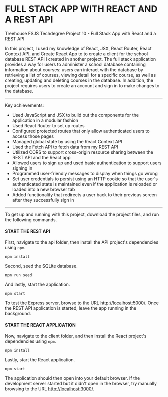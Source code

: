 # FULL STACK APP WITH REACT AND A REST API
 Treehouse FSJS Techdegree Project 10 - Full Stack App with React and a REST API

In this project, I used my knowledge of React, JSX, React Router, React Context API, and Create React App to to create a client for the school database REST API I created in another project. The full stack application provides a way for users to administer a school database containing information about courses: users can interact with the database by retrieving a list of courses, viewing detail for a specific course, as well as creating, updating and deleting courses in the database.
In addition, the project requires users to create an account and sign in to make changes to the database.

---

Key achievements:
- Used JavaScript and JSX to build out the components for the application in a modular fashion
- Used React Router to set up routes
- Configured protected routes that only allow authenticated users to access those pages
- Managed global state by using the React Context API
- Used the Fetch API to fetch data from my REST API
- Utilized CORS to support cross-origin resource sharing between the REST API and the React app
- Allowed users to sign up and used basic authentication to support users signing in
- Programmed user-friendly messages to display when things go wrong
- Set user credentials to persist using an HTTP cookie so that the user's authenticated state is maintained even if the application is reloaded or loaded into a new browser tab
- Added functionality that redirects a user back to their previous screen after they successfully sign in

--- 

To get up and running with this project, download the project files, and run the following commands.

#### START THE REST API
First, navigate to the api folder, then install the API project's dependencies using `npm`.

```
npm install
```

Second, seed the SQLite database.

``` 
npm run seed
```

And lastly, start the application.

```
npm start
```

To test the Express server, browse to the URL [http://localhost:5000/](http://localhost:5000/).
Once the REST API application is started, leave the app running in the background.

#### START THE REACT APPLICATION
Now, navigate to the client folder, and then install the React project's dependencies using `npm`.

```
npm install
```


Lastly, start the React application.

```
npm start
```

The application should then open into your default browser. 
If the development server started but it didn't open in the browser, try manually browsing to the URL [http://localhost:3000/](http://localhost:3000/).